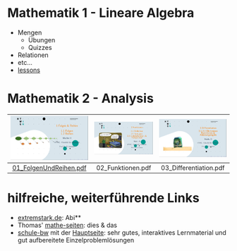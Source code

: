 # Mathematik 1 - Lineare Algebra

* Mengen
  * Übungen
  * Quizzes
* Relationen
* etc... 
* [lessons](https://video.htwg-konstanz.de/Panopto/Pages/Viewer.aspx?id=0dbd7714-35ce-4c28-9c86-ac0d0154a590)

# Mathematik 2 - Analysis


| ![Folgen](./AnalysisSlides/TitlePics/01_FolgenReihen.png?thumbnail) | ![Funktionen](./AnalysisSlides/TitlePics/02_Funktionen.png?thumbnail) |  ![Diff1d](./AnalysisSlides/TitlePics/03_Differentiation.png?thumbnail) |
|:---:|:---:|:---:|
|      <a href="./AnalysisSlides/01_FolgenUndReihen.pdf" target="MAIN">01_FolgenUndReihen.pdf</a>    |  02_Funktionen.pdf   |  03_Differentiation.pdf |


# hilfreiche, weiterführende Links

* [extremstark.de](http://www.extremstark.de/): Abi**
* Thomas' [mathe-seiten](http://www.mathe-seiten.de/): dies & das
* [schule-bw](https://www.schule-bw.de/faecher-und-schularten/mathematisch-naturwissenschaftliche-faecher/mathematik/interaktiv_digital/lernvideos/uebergang-schule-hochschule) mit der [Hauptseite](https://www.schule-bw.de/): sehr gutes,  interaktives Lernmaterial und gut aufbereitete Einzelproblemlösungen
